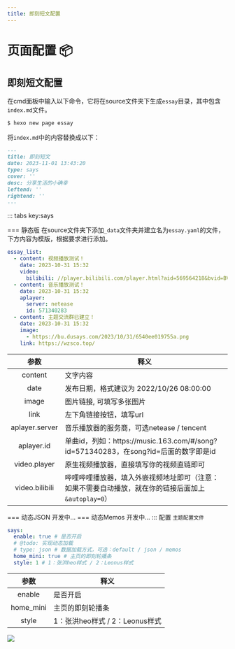 ```yaml
---
title: 即刻短文配置
---
```


# 页面配置 📦

## 即刻短文配置

在cmd面板中输入以下命令，它将在source文件夹下生成`essay`目录，其中包含`index.md`​文件。

```sh
$ hexo new page essay
```

将`index.md`​中的内容替换成以下：

```markdown
---
title: 即刻短文
date: 2023-11-01 13:43:20
type: says
cover: ''
desc: 分享生活的小确幸
leftend: ''
rightend: ''
---
```

::: tabs key:says

=== 静态版
在source文件夹下添加`_data`​​文件夹并建立名为`essay.yaml`​​的文件，下方内容为模版，根据要求进行添加。

```yaml
essay_list:
  - content: 视频播放测试！
    date: 2023-10-31 15:32
    video:
      bilibili: //player.bilibili.com/player.html?aid=569564218&bvid=BV1Cv4y1p717&cid=1084656892&p=1&autoplay=0
  - content: 音乐播放测试！
    date: 2023-10-31 15:32
    aplayer:
      server: netease
      id: 571340283
  - content: 主题交流群已建立！
    date: 2023-10-31 15:32
    image:
      - https://bu.dusays.com/2023/10/31/6540ee019755a.png
    link: https://wzsco.top/
```

|       参数       | 释义                                                                     |
|:--------------:|------------------------------------------------------------------------|
|    content     | 文字内容                                                                   |
|      date      | 发布日期，格式建议为 2022/10/26 08:00:00                                         |
|     image      | 图片链接, 可填写多张图片                                                          |
|      link      | 左下角链接按钮，填写url                                                          |
| aplayer.server | 音乐播放器的服务商，可选netease / tencent                                          |
|   aplayer.id   | 单曲id，列如：https:\/\/music.163.com/#/song?id=571340283，在song?id=后面的数字即是id |
|  video.player  | 原生视频播放器，直接填写你的视频直链即可                                                   |
| video.bilibili | 哔哩哔哩播放器，填入外嵌视频地址即可（注意：如果不需要自动播放，就在你的链接后面加上`&autoplay=0`）               |
=== 动态JSON
开发中...
=== 动态Memos
开发中...
:::
配置 `主题配置文件`

```yaml
says:
  enable: true # 是否开启
  # @todo: 实现动态加载
  # type: json # 数据加载方式，可选：default / json / memos
  home_mini: true # 主页的即刻轮播条
  style: 1 # 1：张洪heo样式 / 2：Leonus样式
```

|    参数     | 释义                     |
|:---------:|------------------------|
|  enable   | 是否开启                   |
| home_mini | 主页的即刻轮播条               |
|   style   | 1：张洪heo样式 / 2：Leonus样式 |

![](https://bu.dusays.com/2023/11/01/6541e7a2105c0.png)